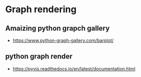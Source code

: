 # Graph rendering

## Amaizing python grapch gallery

- https://www.python-graph-gallery.com/barplot/

## python graph render

- https://pyvis.readthedocs.io/en/latest/documentation.html
